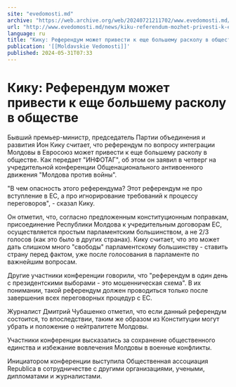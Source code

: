 ```yaml
---
site: "evedomosti.md"
archive: "https://web.archive.org/web/20240721211702/www.evedomosti.md/news/kiku-referendum-mozhet-privesti-k-eshe-bolshemu-raskolu-v-ob"
url: "http://www.evedomosti.md/news/kiku-referendum-mozhet-privesti-k-eshe-bolshemu-raskolu-v-ob"
language: ru
title: "Кику: Референдум может привести к еще большему расколу в обществе"
publication: '[[Moldavskie Vedomosti]]'
published: 2024-05-31T07:33
---
```


# Кику: Референдум может привести к еще большему расколу в обществе

Бывший премьер-министр, председатель Партии объединения и развития Ион Кику считает, что референдум по вопросу интеграции Молдовы в Евросоюз может привести к еще большему расколу в обществе. Как передает "ИНФОТАГ", об этом он заявил в четверг на учредительной конференции Общенационального антивоенного движения "Молдова против войны".

"В чем опасность этого референдума? Этот референдум не про вступление в ЕС, а про игнорирование требований к процессу переговоров", - сказал Кику.

Он отметил, что, согласно предложенным конституционным поправкам, присоединение Республики Молдова к учредительным договорам ЕС, осуществляется простым парламентским большинством, а не 2/3 голосов (как это было в других странах). Кику считает, что это может дать слишком много "свободы" парламентскому большинству - ставить страну перед фактом, уже после голосования в парламенте по важнейшим вопросам.

Другие участники конференции говорили, что "референдум в один день с президентскими выборами - это мошенническая схема". В их понимании, такой референдум должен проводиться только после завершения всех переговорных процедур с ЕС.

Журналист Дмитрий Чубашенко отметил, что если данный референдум состоится, то впоследствии, таким же образом из Конституции могут убрать и положение о нейтралитете Молдовы.

Участники конференции высказались за сохранение общественного единства и избежание вовлечения Молдовы в военные конфликты.

Инициатором конференции выступила Общественная ассоциация Republica в сотрудничестве с другими организациями, учеными, дипломатами и журналистами.